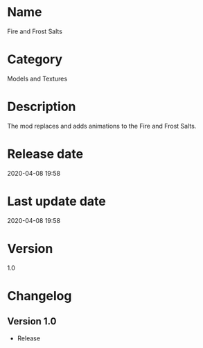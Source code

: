 # Name
Fire and Frost Salts

# Category
Models and Textures

# Description
The mod replaces and adds animations to the Fire and Frost Salts.

# Release date
2020-04-08 19:58

# Last update date
2020-04-08 19:58

# Version
1.0

# Changelog
## Version 1.0
* Release
